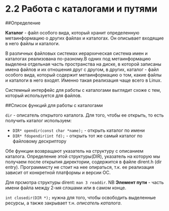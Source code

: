 # 2.2 Работа с каталогами и путями

##Определение

**Каталог** - файл особого вида, который хранит определенную метаинформацию о других файлах и каталогах. Он описывает входящие в него файлы и каталоги.

В различных файловых системах иерархическая система имен и каталогах реализована по-разному.В одних под метаинформацию выделена отдельная часть пространства на диске, в которой записаны имена файлов и их отношения друг с другом, в других, каталог - файл особого вида, который содержит метаинформацию о том, какие файлы и каталоги в него входят. Именно такая реализация чаще всего в Linux.

Системный интерфейс для работы с каталогами выглядит схоже с тем, который используется для файлов.

##Список функций для работы с каталогами

`dir` - описатель открытого каталога. Для того, чтобы ее открыть, то есть получить каталог используем:
* `DIR* opendir(const char *name);` - открыть каталог по имени
* `DIR* fdopendir(int fd);` - открыть тот же самый каталог по файловому  дескриптору

Обе функции возвращают указатель на структуру с описанием каталога. Определение этой структуры(DIR), указатель на которую мы получаем после открытия директории, содержится в файле dirent.h (dir entry).
Программисту не стоит на нее опираться, т.к. ее реализация зависит от конкретной платформы и версии ОС.

Для прсмотра структуры dirent: `man 3 readdir`.
NB **Элемент пути** - часть имени файла между 2-мя слэшами или в самом конце.

`int closedir(DIR *);` нужна для того, чтобы освободить выделенные ресурсы, а также закрывает т.н. *описатель каталога*.
